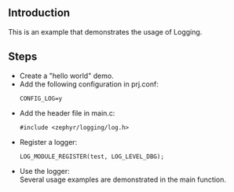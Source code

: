 ## Introduction
This is an example that demonstrates the usage of Logging.

## Steps
* Create a "hello world" demo.
* Add the following configuration in prj.conf:
    ```
    CONFIG_LOG=y
    ```
* Add the header file in main.c:
    ```
    #include <zephyr/logging/log.h>
    ```
* Register a logger:
    ```
    LOG_MODULE_REGISTER(test, LOG_LEVEL_DBG);
    ```
* Use the logger: \
  Several usage examples are demonstrated in the main function.
